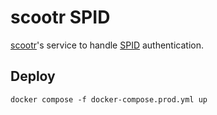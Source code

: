 # scootr SPID

[scootr](https://github.com/alex-sandri/scootr)'s service to handle [SPID](https://www.spid.gov.it/) authentication.

## Deploy

`docker compose -f docker-compose.prod.yml up`
